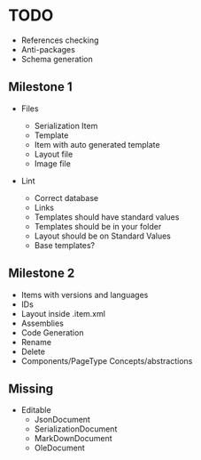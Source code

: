 TODO
====
* References checking
* Anti-packages
* Schema generation

Milestone 1
-----------
* Files
  * Serialization Item
  * Template
  * Item with auto generated template
  * Layout file
  * Image file
  
* Lint
  * Correct database
  * Links
  * Templates should have standard values
  * Templates should be in your folder
  * Layout should be on Standard Values
  * Base templates?
   
Milestone 2
-----------
* Items with versions and languages
* IDs
* Layout inside .item.xml
* Assemblies
* Code Generation
* Rename
* Delete
*  Components/PageType Concepts/abstractions

Missing
-------
* Editable
  * JsonDocument
  * SerializationDocument
  * MarkDownDocument
  * OleDocument
